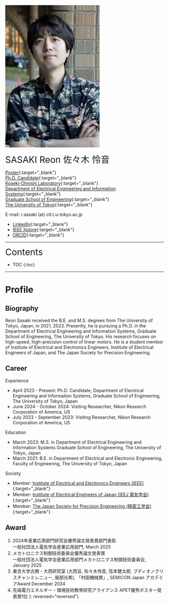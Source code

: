 <img src="Reon1MB.JPG" width="300"/>

<span style="font-size: 200%">SASAKI Reon 佐々木 怜音</span>

[Poster](https://ctl.t.u-tokyo.ac.jp/static/98a2a4657f09125a99714f275ebd487e/poster_PEMC2023_2.pdf){:target="_blank"}
<br>
[Ph.D. Candidate](https://www.u-tokyo.ac.jp/focus/ja/people/k0001_05001.html){:target="_blank"}
<br>
[Koseki-Ohnishi Laboratory](https://ctl.t.u-tokyo.ac.jp){:target="_blank"}
<br>
[Department of Electrical Engineering and Information Systems](https://www.eeis.t.u-tokyo.ac.jp){:target="_blank"}
<br>
[Graduate School of Engineering](https://www.t.u-tokyo.ac.jp/soe){:target="_blank"}
<br>
[The University of Tokyo](https://www.u-tokyo.ac.jp){:target="_blank"}

E-mail: r.sasaki (at) ctl.t.u-tokyo.ac.jp

- [LinkedIn](https://www.linkedin.com/in/reon-sasaki-72571625b/){:target="_blank"}
- [IEEE Xplore](https://ieeexplore.ieee.org/author/37089772795){:target="_blank"}
- [ORCID](https://orcid.org/0009-0002-5317-9844){:target="_blank"}

---
<span style="font-size: 200%">Contents</span>
* TOC
{:toc}
---

# Profile

## Biography

Reon Sasaki received the B.E. and M.S. degrees from The University of Tokyo, Japan, in 2021, 2023. Presently, he is pursuing a Ph.D. in the Department of Electrical Engineering and Information Systems, Graduate School of Engineering, The University of Tokyo. His research focuses on high-speed, high-precision control of linear motors.
He is a student member of Institute of Electrical and Electronics Engineers, Institute of Electrical Engineers of Japan, and The Japan Society for Precision Engineering.

## Career

Experience
- April 2023 - Present: Ph.D. Candidate, Department of Electrical Engineering and Information Systems, Graduate School of Engineering, The University of Tokyo, Japan
- June 2024 - October 2024: Visiting Researcher, Nikon Research Corporation of America, US
- July 2023 - September 2023: Visiting Researcher, Nikon Research Corporation of America, US

Education
- March 2023: M.S. in Department of Electrical Engineering and Information Systems Graduate School of Engineering, The University of Tokyo, Japan
- March 2021: B.E. in Department of Electrical and Electronic Engineering, Faculty of Engineering, The University of Tokyo, Japan

Society
- Member: [Institute of Electrical and Electronics Engineers (IEEE)](https://www.ieee.org){:target="_blank"}
- Member: [Institute of Electrical Engineers of Japan (IEEJ 電気学会)](https://www.iee.jp){:target="_blank"}
- Member: [The Japan Society for Precision Engineering (精密工学会)](https://www.jspe.or.jp/){:target="_blank"}

<!-- Reviewer
- [IEEE/ASME Transactions on Mechatronics](http://www.ieee-asme-mechatronics.info){:target="_blank"}
- [IEEE Transactions on Industrial Electronics](https://www.ieee-ies.org/pubs/transactions-on-industrial-electronics){:target="_blank"}
- [IEEE Transactions on Control Systems Technology](https://ieeecss.org/publication/transactions-control-systems-technology){:target="_blank"}
- [IEEE Control Systems Letters](https://ieeecss.org/publication/ieee-control-systems-letters){:target="_blank"}
- [IFAC Control Engineering Practice](https://www.sciencedirect.com/journal/control-engineering-practice){:target="_blank"}
- [IFAC Mechatronics](https://www.sciencedirect.com/journal/mechatronics){:target="_blank"}
- [ISA Transactions](https://www.sciencedirect.com/journal/isa-transactions){:target="_blank"}
- [International Journal of Modelling and Simulation](https://www.tandfonline.com/journals/tjms20){:target="_blank"}
- [International Journal of Sustainable Transportation](https://www.tandfonline.com/journals/ujst20){:target="_blank"}
- [IEEJ Journal of Industry Applications](https://www.jstage.jst.go.jp/browse/ieejjia/-char/en){:target="_blank"}
- [電気学会論文誌Ｄ（産業応用部門誌）](https://www.jstage.jst.go.jp/browse/ieejias/-char/ja){:target="_blank"}
- [日本機械学会論文集](https://www.jstage.jst.go.jp/browse/transjsme/-char/ja){:target="_blank"}
- [エネルギー・資源学会論文誌](https://www.jstage.jst.go.jp/browse/jjser/-char/ja){:target="_blank"} -->

## Award
1. 2024年産業応用部門研究会優秀論文発表賞部門表彰<br>一般社団法人電気学会産業応用部門, March 2025
1. メカトロニクス制御技術委員会優秀論文発表賞<br>一般社団法人電気学会産業応用部門メカトロニクス制御技術委員会, January 2025
1. 東京大学古関・大西研究室 (大西亘, 佐々木怜音, 弦本健太郎, ブディオノクリスチャンミレニュー, 服部光希), 「村田機械賞」, SEMICON Japan アカデミアAward December 2024
1. 先端電力エネルギー・環境技術教育研究アライアンス APET優秀ポスター発表賞1位
{: reversed="reversed"}
